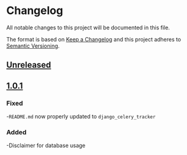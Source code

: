 # Changelog
All notable changes to this project will be documented in this file.

The format is based on [Keep a Changelog](http://keepachangelog.com/en/1.0.0/)
and this project adheres to [Semantic Versioning](http://semver.org/spec/v2.0.0.html).

## [Unreleased]

## [1.0.1]

### Fixed
-`README.md` now properly updated to `django_celery_tracker`

### Added
-Disclaimer for database usage

[Unreleased]: https://github.com/chris-allen/dream-ops/compare/v1.0.1...HEAD
[1.0.1]: https://github.com/chris-allen/dream-ops/compare/v1.0.0...v1.0.1
